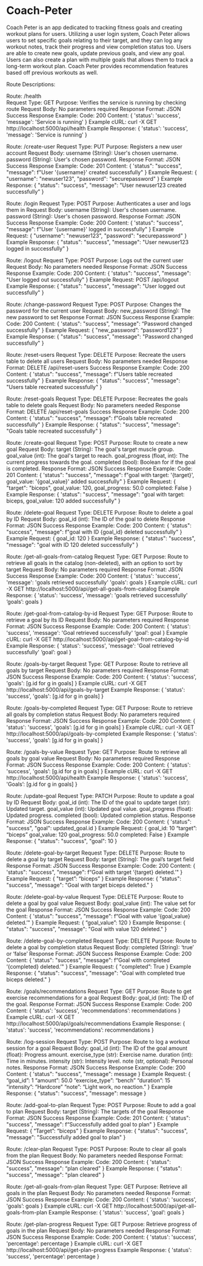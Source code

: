 # Coach-Peter
Coach Peter is an app dedicated to tracking fitness goals and creating workout plans for users. Utilizing a user login system, Coach Peter allows users to set specific goals relating to their target, and they can log any workout notes, track their progress and view completion status too. Users are able to create new goals, update previous goals, and view any goal. Users can also create a plan with multiple goals that allows them to track a long-term workout plan. Coach Peter provides recommendation features based off previous workouts as well. 


Route Descriptions:

Route: /health\
    Request Type: GET
    Purpose: Verifies the service is running by checking route
    Request Body: No parameters required
    Response Format: JSON
    Success Response Example: 
        Code: 200
        Content: {
            'status': 'success',
            'message': 'Service is running'
        }
    Example cURL: curl -X GET http://localhost:5000/api/health
    Example Response: {
        'status': 'success',
        'message': 'Service is running'
    }


Route: /create-user
    Request Type: PUT
    Purpose: Registers a new user account
    Request Body: 
    username (String): User's chosen username. 
    password (String): User's chosen password. 
    Response Format: JSON
    Success Response Example: 
        Code: 201 
        Content: {
            'status": "success",
            "message": f"User '{username}' created successfully"
        }
    Example Request: {
        "username": "newuser123",
        "password": "securepassword"
    }
    Example Response: {
        "status": "success",
        "message": "User newuser123 created successfully”
    } 


Route: /login
    Request Type: POST
    Purpose: Authenticates a user and logs them in
    Request Body: 
    username (String): User's chosen username. 
    password (String): User's chosen password. 
    Response Format: JSON
    Success Response Example: 
        Code: 200
        Content: {
            'status": "success",
            "message": f"User '{username}' logged in successfully"
        }
    Example Request: {
        "username": "newuser123",
        "password": "securepassword"
    }
    Example Response: {
        "status": "success",
        "message": "User newuser123 logged in successfully"
    } 


Route: /logout
    Request Type: POST
    Purpose: Logs out the current user
    Request Body: No parameters needed 
    Response Format: JSON
    Success Response Example: 
        Code: 200
        Content: {
            'status": "success",
            "message": "User logged out successfully"
        }
    Example Request: POST /api/logout
    Example Response: {
        "status": "success",
        "message": "User logged out successfully"
    } 


Route: /change-password
    Request Type: POST
    Purpose: Changes the password for the current user
    Request Body: 
    new_password (String): The new password to set
    Response Format: JSON
    Success Response Example: 
        Code: 200
        Content: {
            'status": "success",
            "message": “Password changed successfully"
        }
    Example Request: {
        "new_password”: “password123”
    }
    Example Response: {
        "status": "success",
        "message": "Password changed successfully"
    } 


Route: /reset-users
    Request Type: DELETE
    Purpose: Recreate the users table to delete all users
    Request Body: No parameters needed
    Response Format: DELETE /api/reset-users
    Success Response Example: 
        Code: 200
        Content: {
            'status": "success",
            "message": f"Users table recreated successfully"
        }
    Example Response: {
        "status": "success",
        "message": "Users table recreated successfully"
    } 


Route: /reset-goals
    Request Type: DELETE
    Purpose: Recreates the goals table to delete goals
    Request Body: No parameters needed
    Response Format: DELETE /api/reset-goals
    Success Response Example: 
        Code: 200
        Content: {
            'status": "success",
            "message": f"Goals table recreated successfully"
        }
    Example Response: {
        "status": "success",
        "message": "Goals table recreated successfully"
    } 


Route: /create-goal
    Request Type: POST
    Purpose: Route to create a new goal
    Request Body: 
    target (String): The goal's target muscle group.
    goal_value (int): The goal's target to reach.
    goal_progress (float, int): The current progress towards the goal.
    completed (bool): Boolean for if the goal is completed.
    Response Format: JSON
    Success Response Example: 
        Code: 201
        Content: {
            'status": "success",
            "message": f"goal with target: '{target}', goal_value: '{goal_value}' added successfully"
        }
    Example Request: {
        "target": "biceps",
        goal_value: 120,
        goal_progress: 50.0
        completed: False
    }
    Example Response: {
        'status": "success",
        "message": "goal with target: biceps, goal_value: 120 added successfully"
    } 


Route: /delete-goal
    Request Type: DELETE
    Purpose: Route to delete a goal by ID
    Request Body: 
    goal_id (int): The ID of the goal to delete 
    Response Format: JSON
    Success Response Example: 
        Code: 200
        Content: {
            'status": "success",
            "message": f"goal with ID {goal_id} deleted successfully"
        }
    Example Request: {
        goal_id: 120
    }
    Example Response: {
        "status": "success",
        "message": "goal with ID 120 deleted successfully"
    } 


Route: /get-all-goals-from-catalog
    Request Type: GET
    Purpose: Route to retrieve all goals in the catalog (non-deleted), with an option to sort by target
    Request Body: No parameters required
    Response Format: JSON
    Success Response Example: 
        Code: 200
        Content: {
            'status': 'success',
            'message': 'goals retrieved successfully'
            'goals': goals
        }
    Example cURL: curl -X GET http://localhost:5000/api/get-all-goals-from-catalog
    Example Response: {
        'status': 'success',
        'message': 'goals retrieved successfully'
        ‘goals’: goals
    }


Route: /get-goal-from-catalog-by-id
    Request Type: GET
    Purpose: Route to retrieve a goal by its ID
    Request Body: No parameters required
    Response Format: JSON
    Success Response Example: 
        Code: 200
        Content: {
            'status': 'success',
            'message': 'Goal retrieved successfully'
            ‘goal’: goal
        }
    Example cURL: curl -X GET http://localhost:5000/api/get-goal-from-catalog-by-id
    Example Response: {
        'status': 'success',
        'message': 'Goal retrieved successfully'
        ‘goal’: goal
    }


Route: /goals-by-target
    Request Type: GET
    Purpose: Route to retrieve all goals by target
    Request Body: No parameters required
    Response Format: JSON
    Success Response Example: 
        Code: 200
        Content: {
            'status': 'success',
            'goals': [g.id for g in goals]
        }
    Example cURL: curl -X GET http://localhost:5000/api/goals-by-target
    Example Response: {
        'status': 'success',
        'goals': [g.id for g in goals]
    }


Route: /goals-by-completed
    Request Type: GET
    Purpose: Route to retrieve all goals by completion status 
    Request Body: No parameters required
    Response Format: JSON
    Success Response Example: 
        Code: 200
        Content: {
            'status': 'success',
            'goals’: [g.id for g in goals]
        }
    Example cURL: curl -X GET http://localhost:5000/api/goals-by-completed
    Example Response: {
        'status': 'success',
        'goals’: [g.id for g in goals]
    }


Route: /goals-by-value
    Request Type: GET
    Purpose: Route to retrieve all goals by goal value
    Request Body: No parameters required
    Response Format: JSON
    Success Response Example: 
        Code: 200
        Content: {
            'status': 'success',
            'goals’: [g.id for g in goals]
        }
    Example cURL: curl -X GET http://localhost:5000/api/health
    Example Response: {
        'status': 'success',
        'Goals’: [g.id for g in goals]
    }




Route: /update-goal
    Request Type: PATCH
    Purpose: Route to update a goal by ID
    Request Body: 
    goal_id (int): The ID of the goal to update
    target (str): Updated target.
    goal_value (int): Updated goal value.
    goal_progress (float): Updated progress.
    completed (bool): Updated completion status.
    Response Format: JSON
    Success Response Example: 
        Code: 200
        Content: {
            'status": "success",
            "goal": updated_goal.id
        }
    Example Request: {
        goal_id: 10
        “target”: “biceps”
        goal_value: 120
        goal_progress: 50.0
        completed: False
    }
    Example Response: {
        "status": "success",
        "goal": 10
    } 


Route: /delete-goal-by-target
    Request Type: DELETE
    Purpose: Route to delete a goal by target
    Request Body: 
    target (String): The goal’s target field
    Response Format: JSON
    Success Response Example: 
        Code: 200
        Content: {
            'status": "success",
            "message": f“Goal with target ‘{target} deleted.’"
        }
    Example Request: {
        "target”: “biceps”
    }
    Example Response: {
        "status": "success",
        "message": "Goal with target biceps deleted."
    } 


Route: /delete-goal-by-value
    Request Type: DELETE
    Purpose: Route to delete a goal by goal value
    Request Body: 
    goal_value (int): The value set for the goal
    Response Format: JSON
    Success Response Example: 
        Code: 200
        Content: {
            'status": "success",
            "message": f“Goal with value ‘{goal_value} deleted.’"
        }
    Example Request: {
        “goal_value”: 120
    }
    Example Response: {
        "status": "success",
        "message": "Goal with value 120 deleted."
    }


Route: /delete-goal-by-completed
    Request Type: DELETE
    Purpose: Route to delete a goal by completion status
    Request Body: 
    completed (String): ‘true’ or ‘false’
    Response Format: JSON
    Success Response Example: 
        Code: 200
        Content: {
            'status": "success",
            "message": f“Goal with completed ‘{completed} deleted.’"
        }
    Example Request: {
        "completed”: True
    }
    Example Response: {
        "status": "success",
        "message": "Goal with completed true biceps deleted."
    }


Route: /goals/recommendations
    Request Type: GET
    Purpose: Route to get exercise recommendations for a goal
    Request Body: 
    goal_id (int): The ID of the goal.
    Response Format: JSON
    Success Response Example: 
        Code: 200
        Content: {
            'status': 'success',
            'recommendations’: recommendations
        }
    Example cURL: curl -X GET http://localhost:5000/api/goals/recommendations
    Example Response: {
        'status': 'success',
        'recommendations’: recommendations
    }


Route: /log-session
    Request Type: POST
    Purpose: Route to log a workout session for a goal
    Request Body: 
    goal_id (int): The ID of the goal
    amount (float): Progress amount.
    exercise_type (str): Exercise name.
    duration (int): Time in minutes.
    intensity (str): Intensity level.
    note (str, optional): Personal notes.
    Response Format: JSON
    Success Response Example: 
        Code: 200
        Content: {
            'status": "success",
            "message": message
        }
    Example Request: {
        “goal_id”: 1
        “amount”: 50.0
        “exercise_type”: “bench”
        “duration”: 15
        “intensity”: “Hardcore”
        “note”: “Light work, no reaction.”
    }
    Example Response: {
        "status": "success",
        "message": message
    } 


Route: /add-goal-to-plan
    Request Type: POST
    Purpose: Route to add a goal to plan
    Request Body: 
    target (String): The targets of the goal
    Response Format: JSON
    Success Response Example: 
        Code: 201
        Content: {
            'status": "success",
            "message": f“Successfully added goal to plan"
        }
    Example Request: {
        “Target”: “biceps”
    }
    Example Response: {
        "status": "success",
        "message": "Successfully added goal to plan"
    } 


Route: /clear-plan
    Request Type: POST
    Purpose: Route to clear all goals from the plan
    Request Body: No parameters needed
    Response Format: JSON
    Success Response Example: 
        Code: 200
        Content: {
            'status": "success",
            "message": “plan cleared"
        }
    Example Response: {
        "status": "success",
        "message": "plan cleared"
    } 


Route: /get-all-goals-from-plan
    Request Type: GET
    Purpose: Retrieve all goals in the plan
    Request Body: No parameters needed
    Response Format: JSON
    Success Response Example: 
        Code: 200
        Content: {
            'status': 'success',
            'goals’: goals
        }
    Example cURL: curl -X GET http://localhost:5000/api/get-all-goals-from-plan
    Example Response: {
        'status': 'success',
        'goal’: goals
    }


Route: /get-plan-progress
    Request Type: GET
    Purpose: Retrieve progress of goals in the plan
    Request Body: No parameters needed 
    Response Format: JSON
    Success Response Example: 
        Code: 200
        Content: {
            'status': 'success',
            'percentage’: percentage
        }
    Example cURL: curl -X GET http://localhost:5000/api/get-plan-progress
    Example Response: {
        'status': 'success',
        'percentage’: percentage
    }